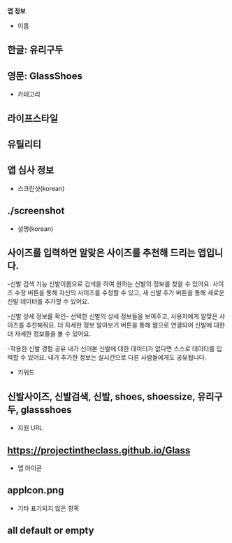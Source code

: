 **앱 정보**

- 이름  
## 한글: 유리구두
## 영문: GlassShoes

- 카테고리  
## 라이프스타일
## 유틸리티

## 앱 심사 정보

- 스크린샷(korean)

## ./screenshot

- 설명(korean)

## 사이즈를 입력하면 알맞은 사이즈를 추천해 드리는 앱입니다.

-신발 검색 기능
신발이름으로 검색을 하여 원하는 신발의 정보를 찾을 수 있어요.
사이즈 수정 버튼을 통해 자신의 사이즈를 수정할 수 있고,
새 신발 추가 버튼을 통해 새로운 신발 데이터를 추가할 수 있어요.

-신발 상세 정보를 확인-
선택한 신발의 상세 정보들을 보여주고, 사용자에게 알맞은 사이즈를 추천해줘요.
더 자세한 정보 알아보기 버튼을 통해 웹으로 연결되어 신발에 대한
더 자세한 정보들을 볼 수 있어요.

-착용한 신발 경험 공유
내가 신어본 신발에 대한 데이터가 없다면 스스로 데이터를 입력할 수 있어요.
내가 추가한 정보는 실시간으로 다른 사람들에게도 공유됩니다.


- 키워드 

## 신발사이즈, 신발검색, 신발, shoes, shoessize, 유리구두, glassshoes

- 지원 URL  
## https://projectintheclass.github.io/Glass


- 앱 아이콘  
## appIcon.png

- 기타 표기되지 않은 항목  
## all default or empty
